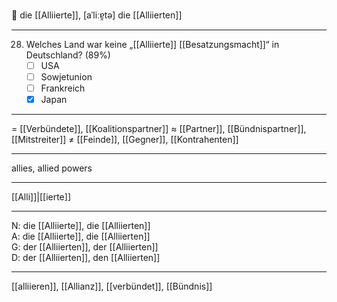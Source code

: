 🤝 die [[Alliierte]], [aˈliːɐ̯tə]
die [[Alliierten]]

---
28. Welches Land war keine „[[Alliierte]] [[Besatzungsmacht]]“ in Deutschland? (89%)
	- [ ] USA
	- [ ] Sowjetunion
	- [ ] Frankreich
	- [x] Japan

---
= [[Verbündete]], [[Koalitionspartner]]
≈ [[Partner]], [[Bündnispartner]], [[Mitstreiter]]
≠ [[Feinde]], [[Gegner]], [[Kontrahenten]]

---
allies, allied powers

---
[[Alli]]|[[ierte]]

---
N: die [[Alliierte]], die [[Alliierten]]  
A: die [[Alliierte]], die [[Alliierten]]  
G: der [[Alliierten]], der [[Alliierten]]  
D: der [[Alliierten]], den [[Alliierten]]  

---
[[alliieren]], [[Allianz]], [[verbündet]], [[Bündnis]]